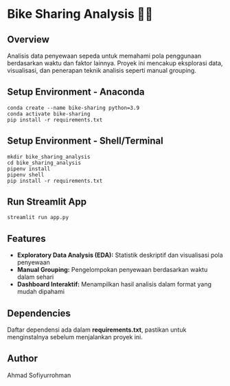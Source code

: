 # Bike Sharing Analysis 🚴‍♂️

## Overview
Analisis data penyewaan sepeda untuk memahami pola penggunaan berdasarkan waktu dan faktor lainnya. Proyek ini mencakup eksplorasi data, visualisasi, dan penerapan teknik analisis seperti manual grouping.

## Setup Environment - Anaconda
```
conda create --name bike-sharing python=3.9
conda activate bike-sharing
pip install -r requirements.txt
```

## Setup Environment - Shell/Terminal
```
mkdir bike_sharing_analysis
cd bike_sharing_analysis
pipenv install
pipenv shell
pip install -r requirements.txt
```

## Run Streamlit App
```
streamlit run app.py
```

## Features
- **Exploratory Data Analysis (EDA):** Statistik deskriptif dan visualisasi pola penyewaan
- **Manual Grouping:** Pengelompokan penyewaan berdasarkan waktu dalam sehari
- **Dashboard Interaktif:** Menampilkan hasil analisis dalam format yang mudah dipahami

## Dependencies
Daftar dependensi ada dalam **requirements.txt**, pastikan untuk menginstalnya sebelum menjalankan proyek ini.

## Author
Ahmad Sofiyurrohman

